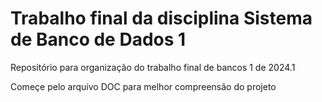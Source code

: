 <p style="text-align: justify">

# Trabalho final da disciplina Sistema de Banco de Dados 1
 Repositório para organização do trabalho final de bancos 1 de 2024.1
 
 Começe pelo arquivo DOC para melhor compreensão do projeto
